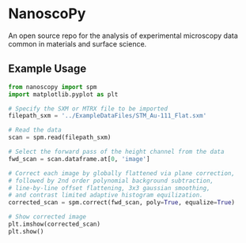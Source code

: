 # NanoscoPy
An open source repo for the analysis of experimental microscopy data common in materials and surface science.

## Example Usage
```python
from nanoscopy import spm
import matplotlib.pyplot as plt

# Specify the SXM or MTRX file to be imported
filepath_sxm = '../ExampleDataFiles/STM_Au-111_Flat.sxm'

# Read the data
scan = spm.read(filepath_sxm)

# Select the forward pass of the height channel from the data
fwd_scan = scan.dataframe.at[0, 'image']

# Correct each image by globally flattened via plane correction, 
# followed by 2nd order polynomial background subtraction, 
# line-by-line offset flattening, 3x3 gaussian smoothing, 
# and contrast limited adaptive histogram equilization.
corrected_scan = spm.correct(fwd_scan, poly=True, equalize=True)

# Show corrected image 
plt.imshow(corrected_scan)
plt.show()
```